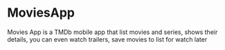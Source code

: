 # MoviesApp
Movies App is a TMDb mobile app that list movies and series, shows their details, you can even watch trailers, save movies to list for watch later 
